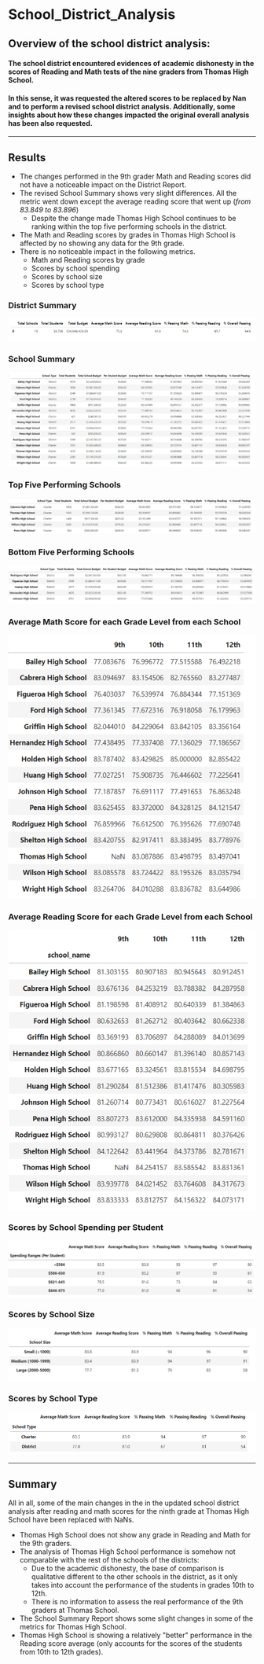 # School_District_Analysis

## Overview of the school district analysis:

#### The school district encountered evidences of academic dishonesty in the scores of Reading and Math tests of the nine graders from Thomas High School. 
#### In this sense, it was requested the altered scores to be replaced by Nan and to perform a revised school district analysis.  Additionally, some insights about how these changes impacted the original overall analysis has been also requested.

---

## Results
+ The changes performed in the 9th grader Math and Reading scores did not have a noticeable impact on the District Report. 
+ The revised School Summary shows very slight differences.  All the metric went down except the average reading score that went up (*from 83.849 to 83.896*) 
    + Despite the change made Thomas High School continues to be ranking within the top five performing schools in the district.
+ The Math and Reading scores by grades in Thomas High School is affected by no showing any data for the 9th grade.
+ There is no noticeable impact in the following metrics.
    - Math and Reading scores by grade
    - Scores by school spending
    - Scores by school size
    - Scores by school type

### District Summary 

![Revised_District_Summary](https://github.com/Connectime4ever/School_District_Analysis/blob/main/Resources/Revised%20District%20Summary.png)

### School Summary
![SchoolSummary](https://github.com/Connectime4ever/School_District_Analysis/blob/main/Resources/SchoolSummary.png)

### Top Five Performing Schools
![Top_performers](https://github.com/Connectime4ever/School_District_Analysis/blob/main/Resources/Top%20performers.png)

### Bottom Five Performing Schools
![Low_performers](https://github.com/Connectime4ever/School_District_Analysis/blob/main/Resources/Low%20performers.png)

### Average Math Score for each Grade Level from each School
![Math_Scores](https://github.com/Connectime4ever/School_District_Analysis/blob/main/Resources/Math%20Scores.png)

### Average Reading Score for each Grade Level from each School
![Reading_Scores](https://github.com/Connectime4ever/School_District_Analysis/blob/main/Resources/Reading_Scores.png)

### Scores by School Spending per Student
![Scores_spending](https://github.com/Connectime4ever/School_District_Analysis/blob/main/Resources/Scores%20spending.png)

### Scores by School Size
![Scores_size](https://github.com/Connectime4ever/School_District_Analysis/blob/main/Resources/Scores%20size.png)

### Scores by School Type
![Scores_type](https://github.com/Connectime4ever/School_District_Analysis/blob/main/Resources/Scores%20type.png)

---

## Summary
All in all, some of the main changes in the in the updated school district analysis after reading and math scores for the ninth grade at Thomas High School have been replaced with NaNs.
* Thomas High School does not show any grade in Reading and Math for the 9th graders.
* The analysis of Thomas High School performance is somehow not comparable with the rest of the schools of the districts: 
    + Due to the academic dishonesty, the base of comparison is qualitative different to the other schools in the district, as it only takes into account the performance of the students in grades 10th to 12th.
    + There is no information to assess the real performance of the 9th graders at Thomas School. 
* The School Summary Report shows some slight changes in some of the metrics for Thomas High School. 
* Thomas High School is showing a relatively "better" performance in the Reading score average (only accounts for the scores of the students from 10th to 12th grades).  
